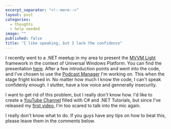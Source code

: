 ```yaml
---
excerpt_separator: "<!--more-->"
layout: post
categories: 
  - thoughts
  - help needed
image: ""
published: false
title: "I like speaking, but I lack the confidence"
---
```


I recently went to a .NET meetup in my area to present the [MVVM Light][mvvm-light] framework in the context of Universal Windows Platform. You can find the presentation [here][presentation]. After a few introduction points and went into the code, and I've chosen to use the [Podcast Manager][solocast] I'm working on. This when the stage fright kicked in. No matter how much I know the code, I can't speak confidenly enough. I stutter, have a low voice and gennerally insecurity.

I want to get rid of this problem, but I really don't know how. I'd like to create a [YouTube Channel][channel] filled with C# and .NET Tutorials, but since I've released my [first video][1st-video], I'm too scared to talk into the mic again.

I really don't know what to do. If you guys have any tips on how to beat this, please leave them in the comments below.

[mvvm-light]: http://www.mvvmlight.net/
[presentation]: www.slideshare.net/RobertIagar/mvvm-light-for-uwp-58983927
[solocast]: https://github.com/robertiagar/Podcasts-WindowsUniversal
[channel]: https://www.youtube.com/channel/UCYiXD2GqyUHXOgVPeTqAuoQ
[1st-video]: https://www.youtube.com/watch?v=-5YfegTtfCo